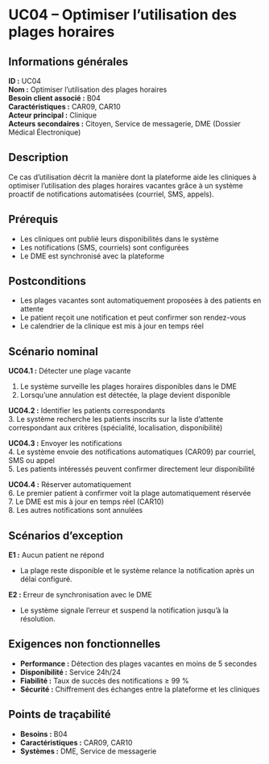 # UC04 – Optimiser l’utilisation des plages horaires

## Informations générales
**ID :** UC04  
**Nom :** Optimiser l’utilisation des plages horaires  
**Besoin client associé :** B04  
**Caractéristiques :** CAR09, CAR10  
**Acteur principal :** Clinique  
**Acteurs secondaires :** Citoyen, Service de messagerie, DME (Dossier Médical Électronique)

## Description
Ce cas d’utilisation décrit la manière dont la plateforme aide les cliniques à optimiser l’utilisation des plages horaires vacantes grâce à un système proactif de notifications automatisées (courriel, SMS, appels).

## Prérequis
- Les cliniques ont publié leurs disponibilités dans le système  
- Les notifications (SMS, courriels) sont configurées  
- Le DME est synchronisé avec la plateforme

## Postconditions
- Les plages vacantes sont automatiquement proposées à des patients en attente  
- Le patient reçoit une notification et peut confirmer son rendez-vous  
- Le calendrier de la clinique est mis à jour en temps réel

## Scénario nominal
**UC04.1 :** Détecter une plage vacante  
1. Le système surveille les plages horaires disponibles dans le DME  
2. Lorsqu’une annulation est détectée, la plage devient disponible  

**UC04.2 :** Identifier les patients correspondants  
3. Le système recherche les patients inscrits sur la liste d’attente correspondant aux critères (spécialité, localisation, disponibilité)  

**UC04.3 :** Envoyer les notifications  
4. Le système envoie des notifications automatiques (CAR09) par courriel, SMS ou appel  
5. Les patients intéressés peuvent confirmer directement leur disponibilité  

**UC04.4 :** Réserver automatiquement  
6. Le premier patient à confirmer voit la plage automatiquement réservée  
7. Le DME est mis à jour en temps réel (CAR10)  
8. Les autres notifications sont annulées

## Scénarios d’exception
**E1 :** Aucun patient ne répond  
- La plage reste disponible et le système relance la notification après un délai configuré.  

**E2 :** Erreur de synchronisation avec le DME  
- Le système signale l’erreur et suspend la notification jusqu’à la résolution.  

## Exigences non fonctionnelles
- **Performance :** Détection des plages vacantes en moins de 5 secondes  
- **Disponibilité :** Service 24h/24  
- **Fiabilité :** Taux de succès des notifications ≥ 99 %  
- **Sécurité :** Chiffrement des échanges entre la plateforme et les cliniques  

## Points de traçabilité
- **Besoins :** B04  
- **Caractéristiques :** CAR09, CAR10  
- **Systèmes :** DME, Service de messagerie